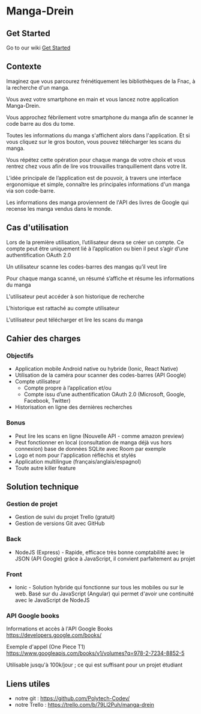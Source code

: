 # Manga-Drein

## Get Started

Go to our wiki [Get Started](./Get-started) 

## Contexte
Imaginez que vous parcourez frénétiquement les bibliothèques de la Fnac, 
à la recherche d'un manga.

Vous avez votre smartphone en main et vous lancez notre application 
Manga-Drein.

Vous approchez fébrilement votre smartphone du manga afin de scanner le code
barre au dos du tome.
 
Toutes les informations du manga s'affichent alors dans l'application.
Et si vous cliquez sur le gros bouton, vous pouvez télécharger
les scans du manga.

Vous répétez cette opération pour chaque manga de votre choix et 
vous rentrez chez vous afin de lire vos trouvailles 
tranquillement dans votre lit.
 
L’idée principale de l’application est de pouvoir, à travers 
une interface ergonomique et simple, connaître les principales
informations d'un manga via son code-barre.
 
Les informations des manga proviennent de l'API des livres de
Google qui recense les manga vendus dans le monde.
  
## Cas d'utilisation
Lors de la première utilisation, l’utilisateur devra se créer un
compte. Ce compte peut être uniquement lié à l’application ou 
bien il peut s’agir d’une authentification OAuth 2.0

Un utilisateur scanne les codes-barres des mangas qu’il veut lire

Pour chaque manga scanné, un résumé s’affiche et résume les 
informations du manga

L'utilisateur peut accéder à son historique de recherche

L'historique est rattaché au compte utilisateur

L'utilisateur peut télécharger et lire les scans du manga

## Cahier des charges
### Objectifs
- Application mobile Android native ou hybride (Ionic, React Native)
- Utilisation de la caméra pour scanner des codes-barres (API Google)
- Compte utilisateur
  - Compte propre à l’application et/ou
  - Compte issu d’une authentification OAuth 2.0 (Microsoft, 
  Google, Facebook, Twitter)
- Historisation en ligne des dernières recherches

### Bonus
- Peut lire les scans en ligne (Nouvelle API - comme amazon preview)
- Peut fonctionner en local (consultation de manga déjà vus 
hors connexion) base de données SQLite avec Room par exemple
- Logo et nom pour l'application réfléchis et stylés
- Application multilingue (français/anglais/espagnol)
- Toute autre killer feature
  
## Solution technique
### Gestion de projet
- Gestion de suivi du projet Trello (gratuit)
- Gestion de versions Git avec GitHub

### Back
- NodeJS (Express) - Rapide, efficace très bonne comptabilité
avec le JSON (API Google) grâce à JavaScript, il convient
parfaitement au projet

### Front
- Ionic - Solution hybride qui fonctionne sur tous les mobiles
ou sur le web. Basé sur du JavaScript (Angular) qui permet 
d'avoir une continuité avec le JavaScript de NodeJS

### API Google books
Informations et accès à l'API Google Books
https://developers.google.com/books/

Exemple d'appel (One Piece T1) https://www.googleapis.com/books/v1/volumes?q=978-2-7234-8852-5

Utilisable jusqu'à 100k/jour ; ce qui est suffisant pour un projet étudiant

## Liens utiles
- notre git : https://github.com/Polytech-Codev/
- notre Trello : https://trello.com/b/79Ll2Puh/manga-drein
